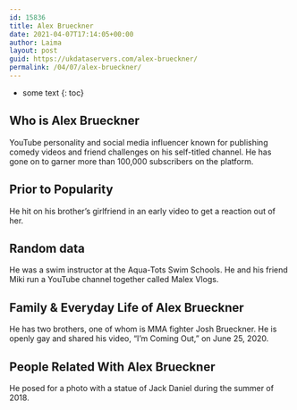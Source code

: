 ```yaml
---
id: 15836
title: Alex Brueckner
date: 2021-04-07T17:14:05+00:00
author: Laima
layout: post
guid: https://ukdataservers.com/alex-brueckner/
permalink: /04/07/alex-brueckner/
---
```


* some text
{: toc}


## Who is Alex Brueckner
                  
                  
                  
YouTube personality and social media influencer known for publishing comedy videos and friend challenges on his self-titled channel. He has gone on to garner more than 100,000 subscribers on the platform.
                  
              
            
              
            
                
                
                
## Prior to Popularity
                  
                  
                  
He hit on his brother&#8217;s girlfriend in an early video to get a reaction out of her.
                  
              
            
              
            
                
                
                
## Random data
                  
                  
                  
He was a swim instructor at the Aqua-Tots Swim Schools. He and his friend Miki run a YouTube channel together called Malex Vlogs. 
                  
              
            
              
            
                
                
                
## Family & Everyday Life of Alex Brueckner
                  
                  
                  
He has two brothers, one of whom is MMA fighter Josh Brueckner. He is openly gay and shared his video, &#8220;I&#8217;m Coming Out,&#8221; on June 25, 2020.
                  
              
            
              
            
                
                
                
## People Related With Alex Brueckner
                  
                  
                  
He posed for a photo with a statue of Jack Daniel during the summer of 2018. 
                  
              
            
              
            
                
              
            
              
              
            
            
              
            
          
          
          